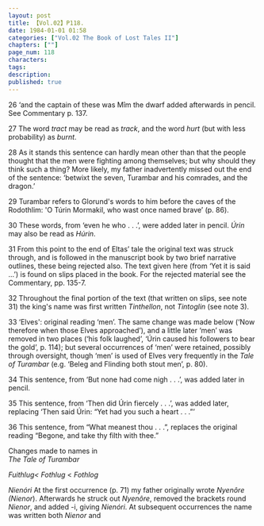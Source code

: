 ```yaml
---
layout: post
title: 【Vol.02】P118.
date: 1984-01-01 01:58
categories: ["Vol.02 The Book of Lost Tales II"]
chapters: [""]
page_num: 118
characters: 
tags: 
description: 
published: true
---
```


<p style="text-indent: 0;">
26 ‘and the captain of these was Mîm the dwarf added afterwards in pencil. See Commentary p. 137.
</p>

27 The word <I>tract</I> may be read as <I>track</I>, and the word <I>hurt</I> (but with less probability) as <I>burnt</I>.

28 As it stands this sentence can hardly mean other than that the people thought that the men were fighting among themselves; but why should they think such a thing? More likely, my father inadvertently missed out the end of the sentence: ‘betwixt the seven, Turambar and his comrades, and the dragon.’

29 Turambar refers to Glorund's words to him before the caves of the Rodothlim: 'O Túrin Mormakil, who wast once named brave’ (p. 86).

30 These words, from ‘even he who . . .’, were added later in pencil. <I>Úrin</I> may also be read as <I>Húrin</I>.

31 From this point to the end of Eltas’ tale the original text was struck through, and is followed in the manuscript book by two brief narrative outlines, these being rejected also. The text given here (from ‘Yet it is said ...’) is found on slips placed in the book. For the rejected material see the Commentary, pp. 135-7.

32 Throughout the final portion of the text (that written on slips, see note 31) the king's name was first written <I>Tinthellon</I>, not <I>Tintoglin</I> (see note 3).

33 ‘Elves': original reading ‘men’. The same change was made below (‘Now therefore when those Elves approached’), and a little later ‘men’ was removed in two places (‘his folk laughed’, ‘Úrin caused his followers to bear the gold’, p. 114); but several occurrences of ‘men’ were retained, possibly through oversight, though ‘men’ is used of Elves very frequently in the <I>Tale of Turambar</I> (e.g. ‘Beleg and Flinding both stout men’, p. 80).

34 This sentence, from ‘But none had come nigh . . .’, was added later in pencil.

35 This sentence, from ‘Then did Úrin fiercely . . .’, was added later, replacing ‘Then said Úrin: “Yet had you such a heart . . .”’

36 This sentence, from “What meanest thou . . .”, replaces the original reading “Begone, and take thy filth with thee.”

Changes made to names in<BR><I>The Tale of Turambar</I>

<I>Fuithlug< Fothlug</I> < <I>Fothlog</I>

<I>Nienóri</I> At the first occurrence (p. 71) my father originally wrote <I>Nyenôre (Nienor</I>). Afterwards he struck out <I>Nyenôre</I>, removed the brackets round <I>Nienor</I>, and added -i, giving <I>Nienóri</I>. At subsequent occurrences the name was written both <I>Nienor</I> and

